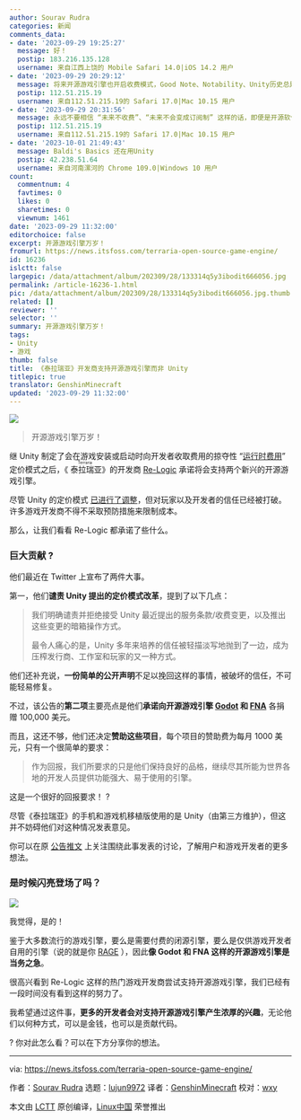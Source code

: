 ```yaml
---
author: Sourav Rudra
categories: 新闻
comments_data:
- date: '2023-09-29 19:25:27'
  message: 好！
  postip: 183.216.135.128
  username: 来自江西上饶的 Mobile Safari 14.0|iOS 14.2 用户
- date: '2023-09-29 20:29:12'
  message: 将来开源游戏引擎也开启收费模式，Good Note、Notability、Unity历史总是相似的。
  postip: 112.51.215.19
  username: 来自112.51.215.19的 Safari 17.0|Mac 10.15 用户
- date: '2023-09-29 20:31:56'
  message: 永远不要相信 “未来不收费”、“未来不会变成订阅制” 这样的话，即便是开源软件。
  postip: 112.51.215.19
  username: 来自112.51.215.19的 Safari 17.0|Mac 10.15 用户
- date: '2023-10-01 21:49:43'
  message: Baldi's Basics 还在用Unity
  postip: 42.238.51.64
  username: 来自河南漯河的 Chrome 109.0|Windows 10 用户
count:
  commentnum: 4
  favtimes: 0
  likes: 0
  sharetimes: 0
  viewnum: 1461
date: '2023-09-29 11:32:00'
editorchoice: false
excerpt: 开源游戏引擎万岁！
fromurl: https://news.itsfoss.com/terraria-open-source-game-engine/
id: 16236
islctt: false
largepic: /data/attachment/album/202309/28/133314q5y3ibodit666056.jpg
permalink: /article-16236-1.html
pic: /data/attachment/album/202309/28/133314q5y3ibodit666056.jpg.thumb.jpg
related: []
reviewer: ''
selector: ''
summary: 开源游戏引擎万岁！
tags:
- Unity
- 游戏
thumb: false
title: 《泰拉瑞亚》开发商支持开源游戏引擎而非 Unity
titlepic: true
translator: GenshinMinecraft
updated: '2023-09-29 11:32:00'
---
```


![](/data/attachment/album/202309/28/133314q5y3ibodit666056.jpg)



> 
> 开源游戏引擎万岁！
> 
> 
> 


继 Unity 制定了会在游戏安装或启动时向开发者收取费用的掠夺性 “[运行时费用](https://blog.unity.com/news/plan-pricing-and-packaging-updates)” 定价模式之后，《<ruby> 泰拉瑞亚 <rt>  Terraria </rt></ruby>》的开发商 [Re-Logic](https://re-logic.com/) 承诺将会支持两个新兴的开源游戏引擎。


尽管 Unity 的定价模式 [已进行了调整](https://www.theregister.com/2023/09/19/unity_talks_of_price_cap/)，但对玩家以及开发者的信任已经被打破。许多游戏开发商不得不采取预防措施来限制成本。


那么，让我们看看 Re-Logic 都承诺了些什么。


### 巨大贡献 ?


他们最近在 Twitter 上宣布了两件大事。


第一，他们**谴责 Unity 提出的定价模式改革**，提到了以下几点：



> 
> 我们明确谴责并拒绝接受 Unity 最近提出的服务条款/收费变更，以及推出这些变更的暗箱操作方式。
> 
> 
> 最令人痛心的是，Unity 多年来培养的信任被轻描淡写地抛到了一边，成为压榨发行商、工作室和玩家的又一种方式。
> 
> 
> 


他们还补充说，**一份简单的公开声明**不足以挽回这样的事情，被破坏的信任，不可能轻易修复。


不过，该公告的**第二项**主要亮点是他们**承诺向开源游戏引擎 [Godot](https://godotengine.org/) 和 [FNA](https://fna-xna.github.io/)** 各捐赠 100,000 美元。


而且，这还不够，他们还决定**赞助这些项目**，每个项目的赞助费为每月 1000 美元，只有一个很简单的要求：



> 
> 作为回报，我们所要求的只是他们保持良好的品格，继续尽其所能为世界各地的开发人员提供功能强大、易于使用的引擎。
> 
> 
> 


这是一个很好的回报要求！ ?


尽管《泰拉瑞亚》的手机和游戏机移植版使用的是 Unity（由第三方维护），但这并不妨碍他们对这种情况发表意见。


你可以在原 [公告推文](https://twitter.com/Terraria_Logic/status/1704227519027651016) 上关注围绕此事发表的讨论，了解用户和游戏开发者的更多想法。


### 是时候闪亮登场了吗？


![](/data/attachment/album/202309/28/133551ydmauedn6vvu3686.png)


我觉得，是的！


鉴于大多数流行的游戏引擎，要么是需要付费的闭源引擎，要么是仅供游戏开发者自用的引擎（说的就是你 [RAGE](https://en.wikipedia.org/wiki/Rockstar_Advanced_Game_Engine) ），因此**像 Godot 和 FNA 这样的开源游戏引擎是当务之急**。


很高兴看到 Re-Logic 这样的热门游戏开发商尝试支持开源游戏引擎，我们已经有一段时间没有看到这样的努力了。


我希望通过这件事，**更多的开发者会对支持开源游戏引擎产生浓厚的兴趣**，无论他们以何种方式，可以是金钱，也可以是贡献代码。


? 你对此怎么看？可以在下方分享你的想法。




---


via: <https://news.itsfoss.com/terraria-open-source-game-engine/>


作者：[Sourav Rudra](https://news.itsfoss.com/author/sourav/) 选题：[lujun9972](https://github.com/lujun9972) 译者：[GenshinMinecraft](https://github.com/GenshinMinecraft) 校对：[wxy](https://github.com/wxy)


本文由 [LCTT](https://github.com/LCTT/TranslateProject) 原创编译，[Linux中国](https://linux.cn/) 荣誉推出